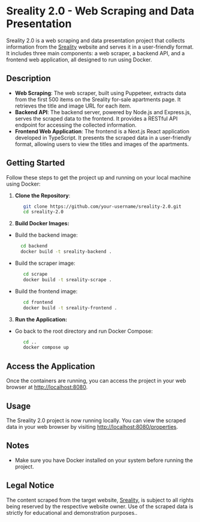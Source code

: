 # Sreality 2.0 - Web Scraping and Data Presentation
Sreality 2.0 is a web scraping and data presentation project that collects information from the [Sreality](https://www.sreality.cz/en/search/for-sale/apartments) website and serves it in a user-friendly format. It includes three main components: a web scraper, a backend API, and a frontend web application, all designed to run using Docker.
## Description
- **Web Scraping**: The web scraper, built using Puppeteer, extracts data from the first 500 items on the Sreality for-sale apartments page. It retrieves the title and image URL for each item.
- **Backend API**: The backend server, powered by Node.js and Express.js, serves the scraped data to the frontend. It provides a RESTful API endpoint for accessing the collected information.
- **Frontend Web Application**: The frontend is a Next.js React application developed in TypeScript. It presents the scraped data in a user-friendly format, allowing users to view the titles and images of the apartments.
## Getting Started

Follow these steps to get the project up and running on your local machine using Docker:

1. **Clone the Repository**:

   ```bash
      git clone https://github.com/your-username/sreality-2.0.git
      cd sreality-2.0
   ```
2. **Build Docker Images:**
- Build the backend image:
  ```bash
    cd backend
    docker build -t sreality-backend .
  ```
- Build the scraper image:
   ```bash
      cd scrape
      docker build -t sreality-scrape .
   ```
- Build the frontend image:
   ```bash
      cd frontend
      docker build -t sreality-frontend .
   ```
3. **Run the Application:**
- Go back to the root directory and run Docker Compose:
  ```bash
     cd ..
     docker compose up
  ```
## Access the Application

Once the containers are running, you can access the project in your web browser at [http://localhost:8080](http://localhost:8080).

## Usage

The Sreality 2.0 project is now running locally. You can view the scraped data in your web browser by visiting [http://localhost:8080/properties](http://localhost:8080/properties).

## Notes

- Make sure you have Docker installed on your system before running the project.

## Legal Notice

The content scraped from the target website, [Sreality](https://www.sreality.cz/en/search/for-sale/apartments), is subject to all rights being reserved by the respective website owner. Use of the scraped data is strictly for educational and demonstration purposes..

